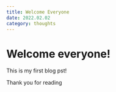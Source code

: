 ```yaml
---
title: Welcome Everyone
date: 2022.02.02
category: thoughts
---
```


# Welcome everyone!

This is my first blog pst!

Thank you for reading

